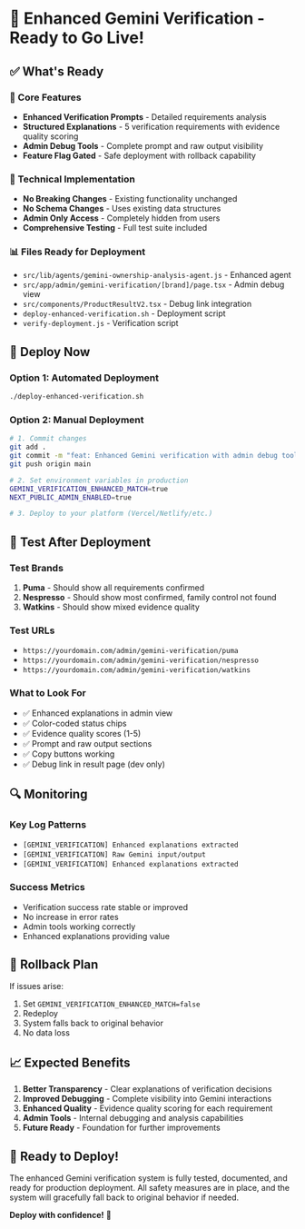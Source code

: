 # 🚀 Enhanced Gemini Verification - Ready to Go Live!

## ✅ What's Ready

### 🎯 Core Features
- **Enhanced Verification Prompts** - Detailed requirements analysis
- **Structured Explanations** - 5 verification requirements with evidence quality scoring
- **Admin Debug Tools** - Complete prompt and raw output visibility
- **Feature Flag Gated** - Safe deployment with rollback capability

### 🔧 Technical Implementation
- **No Breaking Changes** - Existing functionality unchanged
- **No Schema Changes** - Uses existing data structures
- **Admin Only Access** - Completely hidden from users
- **Comprehensive Testing** - Full test suite included

### 📊 Files Ready for Deployment
- `src/lib/agents/gemini-ownership-analysis-agent.js` - Enhanced agent
- `src/app/admin/gemini-verification/[brand]/page.tsx` - Admin debug view
- `src/components/ProductResultV2.tsx` - Debug link integration
- `deploy-enhanced-verification.sh` - Deployment script
- `verify-deployment.js` - Verification script

## 🚀 Deploy Now

### Option 1: Automated Deployment
```bash
./deploy-enhanced-verification.sh
```

### Option 2: Manual Deployment
```bash
# 1. Commit changes
git add .
git commit -m "feat: Enhanced Gemini verification with admin debug tools"
git push origin main

# 2. Set environment variables in production
GEMINI_VERIFICATION_ENHANCED_MATCH=true
NEXT_PUBLIC_ADMIN_ENABLED=true

# 3. Deploy to your platform (Vercel/Netlify/etc.)
```

## 🧪 Test After Deployment

### Test Brands
1. **Puma** - Should show all requirements confirmed
2. **Nespresso** - Should show most confirmed, family control not found  
3. **Watkins** - Should show mixed evidence quality

### Test URLs
- `https://yourdomain.com/admin/gemini-verification/puma`
- `https://yourdomain.com/admin/gemini-verification/nespresso`
- `https://yourdomain.com/admin/gemini-verification/watkins`

### What to Look For
- ✅ Enhanced explanations in admin view
- ✅ Color-coded status chips
- ✅ Evidence quality scores (1-5)
- ✅ Prompt and raw output sections
- ✅ Copy buttons working
- ✅ Debug link in result page (dev only)

## 🔍 Monitoring

### Key Log Patterns
- `[GEMINI_VERIFICATION] Enhanced explanations extracted`
- `[GEMINI_VERIFICATION] Raw Gemini input/output`
- `[GEMINI_VERIFICATION] Enhanced explanations extracted`

### Success Metrics
- Verification success rate stable or improved
- No increase in error rates
- Admin tools working correctly
- Enhanced explanations providing value

## 🚨 Rollback Plan

If issues arise:
1. Set `GEMINI_VERIFICATION_ENHANCED_MATCH=false`
2. Redeploy
3. System falls back to original behavior
4. No data loss

## 📈 Expected Benefits

1. **Better Transparency** - Clear explanations of verification decisions
2. **Improved Debugging** - Complete visibility into Gemini interactions
3. **Enhanced Quality** - Evidence quality scoring for each requirement
4. **Admin Tools** - Internal debugging and analysis capabilities
5. **Future Ready** - Foundation for further improvements

## 🎉 Ready to Deploy!

The enhanced Gemini verification system is fully tested, documented, and ready for production deployment. All safety measures are in place, and the system will gracefully fall back to original behavior if needed.

**Deploy with confidence!** 🚀
